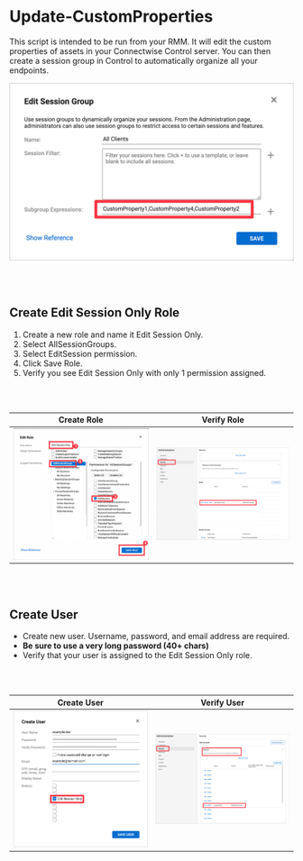 # Update-CustomProperties
This script is intended to be run from your RMM. It will edit the custom properties of assets in your Connectwise Control server. You can then create a session group in Control to automatically organize all your endpoints.

![Session Group All Clients](images/subgroup-expressions.png)

<br>
<br>

## Create Edit Session Only Role
1. Create a new role and name it Edit Session Only.
2. Select AllSessionGroups.
3. Select EditSession permission.
4. Click Save Role.
5. Verify you see Edit Session Only with only 1 permission assigned.
<br>
<br>

| Create Role | Verify Role |
| --- | --- |
| ![Create Role](images/edit-session-only-role.png) | ![Verify Role](images/security-roles.png) |

<br>
<br>

## Create User
- Create new user. Username, password, and email address are required.
- <b>Be sure to use a very long password (40+ chars)</b>
- Verify that your user is assigned to the Edit Session Only role.
<br>
<br>

| Create User | Verify User |
| --- | --- |
| ![Create User](images/exampleUser.png) | ![Verify User](images/internal-users.png)
